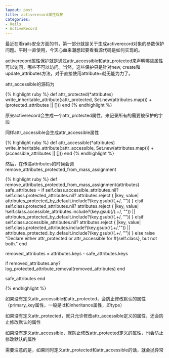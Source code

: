 ```yaml
---
layout: post
title: activerecord属性保护
categories:
- Rails
- ActiveRecord
---
```

最近在看rails安全方面的书，第一部分就是关于生成activerecord对象的参数保护问题。平时一直使用，今天心血来潮想起要看看源代码是如何实现的。

activerecord属性保护就是通过attr_accessible和attr_protected来声明哪些属性可以访问，哪些不可以访问。当然，这些保护只是针对new, create和update_attributes方法，对于直接使用attribute=就无能为力了。

attr_accessible的源码为

{% highlight ruby %}
def attr_protected(*attributes)
  write_inheritable_attribute(:attr_protected, Set.new(attributes.map()) + (protected_attributes || []))
end
{% endhighlight %}

原来activerecord会生成一个attr_protected属性，来记录所有的需要被保护的字段

同样attr_accessible会生成attr_accessible属性

{% highlight ruby %}
def attr_accessible(*attributes)
  write_inheritable_attribute(:attr_accessible, Set.new(attributes.map()) + (accessible_attributes || []))
end
{% endhighlight %}

然后，在传递attributes的时候会调remove_attributes_protected_from_mass_assignment

{% highlight ruby %}
def remove_attributes_protected_from_mass_assignment(attributes)
  safe_attributes =
    if self.class.accessible_attributes.nil?  self.class.protected_attributes.nil?
      attributes.reject { |key, value| attributes_protected_by_default.include?(key.gsub(/\(.+/, "")) }
    elsif self.class.protected_attributes.nil?
      attributes.reject { |key, value| !self.class.accessible_attributes.include?(key.gsub(/\(.+/, "")) || attributes_protected_by_default.include?(key.gsub(/\(.+/, "")) }
    elsif self.class.accessible_attributes.nil?
      attributes.reject { |key, value| self.class.protected_attributes.include?(key.gsub(/\(.+/,"")) || attributes_protected_by_default.include?(key.gsub(/\(.+/, "")) }
    else
      raise "Declare either attr_protected or attr_accessible for #{self.class}, but not both."
    end

  removed_attributes = attributes.keys - safe_attributes.keys

  if removed_attributes.any?
    log_protected_attribute_removal(removed_attributes)
  end

  safe_attributes
end

{% endhighlight %}

如果没有定义attr_accessible和attr_protected，会防止修改默认的属性（primary_key属性，一般是id和inheritance属性，即type）

如果没有定义attr_protected，就只允许修改attr_accessible定义的属性，还会防止修改默认的属性

如果没有定义attr_accessible，就防止修改attr_protected定义的属性，也会防止修改默认的属性

需要注意的是，如果同时定义attr_protected和attr_accessible的话，就会抛异常



